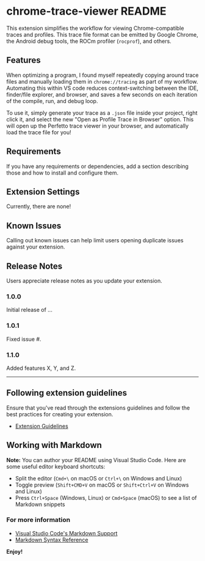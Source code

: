# chrome-trace-viewer README

This extension simplifies the workflow for viewing Chrome-compatible traces and
profiles. This trace file format can be emitted by Google Chrome, the Android
debug tools, the ROCm profiler (`rocprof`), and others.

## Features

When optimizing a program, I found myself repeatedly copying around trace files
and manually loading them in `chrome://tracing` as part of my workflow.
Automating this within VS code reduces context-switching between the IDE,
finder/file explorer, and browser, and saves a few seconds on each iteration of
the compile, run, and debug loop.

To use it, simply generate your trace as a `.json` file inside your project,
right click it, and select the new "Open as Profile Trace in Browser" option.
This will open up the Perfetto trace viewer in your browser, and automatically
load the trace file for you!

## Requirements

If you have any requirements or dependencies, add a section describing those and how to install and configure them.

## Extension Settings

Currently, there are none!

## Known Issues

Calling out known issues can help limit users opening duplicate issues against your extension.

## Release Notes

Users appreciate release notes as you update your extension.

### 1.0.0

Initial release of ...

### 1.0.1

Fixed issue #.

### 1.1.0

Added features X, Y, and Z.

-----------------------------------------------------------------------------------------------------------
## Following extension guidelines

Ensure that you've read through the extensions guidelines and follow the best practices for creating your extension.

* [Extension Guidelines](https://code.visualstudio.com/api/references/extension-guidelines)

## Working with Markdown

**Note:** You can author your README using Visual Studio Code.  Here are some useful editor keyboard shortcuts:

* Split the editor (`Cmd+\` on macOS or `Ctrl+\` on Windows and Linux)
* Toggle preview (`Shift+CMD+V` on macOS or `Shift+Ctrl+V` on Windows and Linux)
* Press `Ctrl+Space` (Windows, Linux) or `Cmd+Space` (macOS) to see a list of Markdown snippets

### For more information

* [Visual Studio Code's Markdown Support](http://code.visualstudio.com/docs/languages/markdown)
* [Markdown Syntax Reference](https://help.github.com/articles/markdown-basics/)

**Enjoy!**
